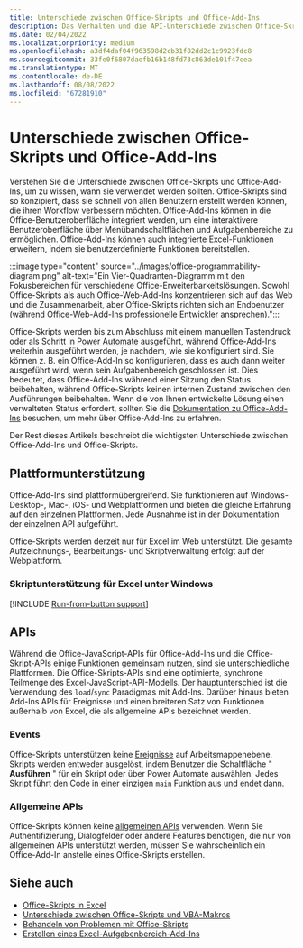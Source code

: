 ```yaml
---
title: Unterschiede zwischen Office-Skripts und Office-Add-Ins
description: Das Verhalten und die API-Unterschiede zwischen Office-Skripts und Office-Add-Ins.
ms.date: 02/04/2022
ms.localizationpriority: medium
ms.openlocfilehash: a3df4daf04f963598d2cb31f82dd2c1c9923fdc8
ms.sourcegitcommit: 33fe0f6807daefb16b148fd73c863de101f47cea
ms.translationtype: MT
ms.contentlocale: de-DE
ms.lasthandoff: 08/08/2022
ms.locfileid: "67281910"
---
```

# <a name="differences-between-office-scripts-and-office-add-ins"></a>Unterschiede zwischen Office-Skripts und Office-Add-Ins

Verstehen Sie die Unterschiede zwischen Office-Skripts und Office-Add-Ins, um zu wissen, wann sie verwendet werden sollten. Office-Skripts sind so konzipiert, dass sie schnell von allen Benutzern erstellt werden können, die ihren Workflow verbessern möchten. Office-Add-Ins können in die Office-Benutzeroberfläche integriert werden, um eine interaktivere Benutzeroberfläche über Menübandschaltflächen und Aufgabenbereiche zu ermöglichen. Office-Add-Ins können auch integrierte Excel-Funktionen erweitern, indem sie benutzerdefinierte Funktionen bereitstellen.

:::image type="content" source="../images/office-programmability-diagram.png" alt-text="Ein Vier-Quadranten-Diagramm mit den Fokusbereichen für verschiedene Office-Erweiterbarkeitslösungen. Sowohl Office-Skripts als auch Office-Web-Add-Ins konzentrieren sich auf das Web und die Zusammenarbeit, aber Office-Skripts richten sich an Endbenutzer (während Office-Web-Add-Ins professionelle Entwickler ansprechen).":::

Office-Skripts werden bis zum Abschluss mit einem manuellen Tastendruck oder als Schritt in [Power Automate](https://flow.microsoft.com/) ausgeführt, während Office-Add-Ins weiterhin ausgeführt werden, je nachdem, wie sie konfiguriert sind. Sie können z. B. ein Office-Add-In so konfigurieren, dass es auch dann weiter ausgeführt wird, wenn sein Aufgabenbereich geschlossen ist. Dies bedeutet, dass Office-Add-Ins während einer Sitzung den Status beibehalten, während Office-Skripts keinen internen Zustand zwischen den Ausführungen beibehalten. Wenn die von Ihnen entwickelte Lösung einen verwalteten Status erfordert, sollten Sie die [Dokumentation zu Office-Add-Ins](/office/dev/add-ins) besuchen, um mehr über Office-Add-Ins zu erfahren.

Der Rest dieses Artikels beschreibt die wichtigsten Unterschiede zwischen Office-Add-Ins und Office-Skripts.

## <a name="platform-support"></a>Plattformunterstützung

Office-Add-Ins sind plattformübergreifend. Sie funktionieren auf Windows-Desktop-, Mac-, iOS- und Webplattformen und bieten die gleiche Erfahrung auf den einzelnen Plattformen. Jede Ausnahme ist in der Dokumentation der einzelnen API aufgeführt.

Office-Skripts werden derzeit nur für Excel im Web unterstützt. Die gesamte Aufzeichnungs-, Bearbeitungs- und Skriptverwaltung erfolgt auf der Webplattform.

### <a name="script-support-for-excel-on-windows"></a>Skriptunterstützung für Excel unter Windows

[!INCLUDE [Run-from-button support](../includes/run-from-button-desktop-support.md)]

## <a name="apis"></a>APIs

Während die Office-JavaScript-APIs für Office-Add-Ins und die Office-Skript-APIs einige Funktionen gemeinsam nutzen, sind sie unterschiedliche Plattformen. Die Office-Skripts-APIs sind eine optimierte, synchrone Teilmenge des Excel-JavaScript-API-Modells. Der hauptunterschied ist die Verwendung des `load`/`sync` Paradigmas mit Add-Ins. Darüber hinaus bieten Add-Ins APIs für Ereignisse und einen breiteren Satz von Funktionen außerhalb von Excel, die als allgemeine APIs bezeichnet werden.

### <a name="events"></a>Events

Office-Skripts unterstützen keine [Ereignisse](/office/dev/add-ins/excel/excel-add-ins-events) auf Arbeitsmappenebene. Skripts werden entweder ausgelöst, indem Benutzer die Schaltfläche " **Ausführen** " für ein Skript oder über Power Automate auswählen. Jedes Skript führt den Code in einer einzigen `main` Funktion aus und endet dann.

### <a name="common-apis"></a>Allgemeine APIs

Office-Skripts können keine [allgemeinen APIs](/javascript/api/office) verwenden. Wenn Sie Authentifizierung, Dialogfelder oder andere Features benötigen, die nur von allgemeinen APIs unterstützt werden, müssen Sie wahrscheinlich ein Office-Add-In anstelle eines Office-Skripts erstellen.

## <a name="see-also"></a>Siehe auch

- [Office-Skripts in Excel](../overview/excel.md)
- [Unterschiede zwischen Office-Skripts und VBA-Makros](vba-differences.md)
- [Behandeln von Problemen mit Office-Skripts](../testing/troubleshooting.md)
- [Erstellen eines Excel-Aufgabenbereich-Add-Ins](/office/dev/add-ins/quickstarts/excel-quickstart-jquery)
